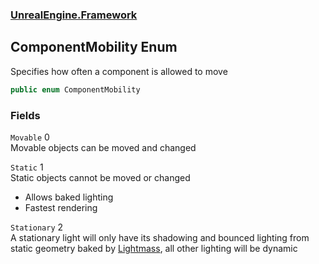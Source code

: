 ### [UnrealEngine.Framework](./UnrealEngine-Framework.md 'UnrealEngine.Framework')
## ComponentMobility Enum
Specifies how often a component is allowed to move  
```csharp
public enum ComponentMobility
```
### Fields
<a name='UnrealEngine-Framework-ComponentMobility-Movable'></a>
`Movable` 0  
Movable objects can be moved and changed  
  
<a name='UnrealEngine-Framework-ComponentMobility-Static'></a>
`Static` 1  
Static objects cannot be moved or changed  
- Allows baked lighting  
- Fastest rendering  
  
<a name='UnrealEngine-Framework-ComponentMobility-Stationary'></a>
`Stationary` 2  
A stationary light will only have its shadowing and bounced lighting from static geometry baked by <a href="https://docs.unrealengine.com/en-US/Engine/Rendering/LightingAndShadows/Lightmass/index.html">Lightmass</a>, all other lighting will be dynamic  
  

